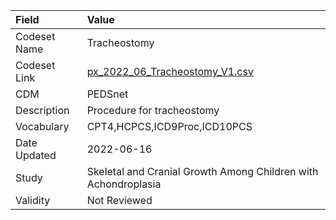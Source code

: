 |Field        |Value                                                          |
|:------------|:--------------------------------------------------------------|
|Codeset Name |Tracheostomy                                                   |
|Codeset Link |[px_2022_06_Tracheostomy_V1.csv](https://github.com/PEDSnet/Variable-Dictionary/blob/main/procedures/px_2022_06_Tracheostomy_V1.csv.csv)|
|CDM          |PEDSnet                                                        |
|Description  |Procedure for tracheostomy                                     |
|Vocabulary   |CPT4,HCPCS,ICD9Proc,ICD10PCS                                   |
|Date Updated |2022-06-16                                                     |
|Study        |Skeletal and Cranial Growth Among Children with Achondroplasia |
|Validity     |Not Reviewed                                                   |
